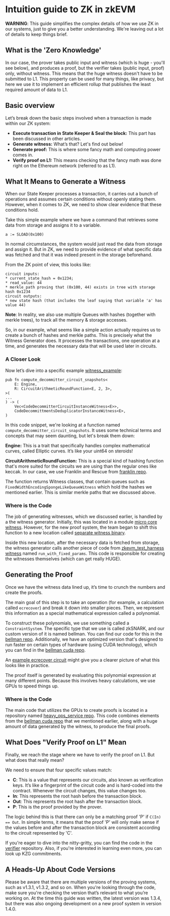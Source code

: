 # Intuition guide to ZK in zkEVM

**WARNING**: This guide simplifies the complex details of how we use ZK in our systems, just to give you a better
understanding. We're leaving out a lot of details to keep things brief.

## What is the 'Zero Knowledge'

In our case, the prover takes public input and witness (which is huge - you'll see below), and produces a proof, but the
verifier takes (public input, proof) only, without witness. This means that the huge witness doesn't have to be
submitted to L1. This property can be used for many things, like privacy, but here we use it to implement an efficient
rollup that publishes the least required amount of data to L1.

## Basic overview

Let’s break down the basic steps involved when a transaction is made within our ZK system:

- **Execute transaction in State Keeper & Seal the block:** This part has been discussed in other articles.
- **Generate witness:** What’s that? Let's find out below!
- **Generate proof:** This is where some fancy math and computing power comes in.
- **Verify proof on L1:** This means checking that the fancy math was done right on the Ethereum network (referred to as
  L1).

## What It Means to Generate a Witness

When our State Keeper processes a transaction, it carries out a bunch of operations and assumes certain conditions
without openly stating them. However, when it comes to ZK, we need to show clear evidence that these conditions hold.

Take this simple example where we have a command that retrieves some data from storage and assigns it to a variable.

`a := SLOAD(0x100)`

In normal circumstances, the system would just read the data from storage and assign it. But in ZK, we need to provide
evidence of what specific data was fetched and that it was indeed present in the storage beforehand.

From the ZK point of view, this looks like:

```
circuit inputs:
* current_state_hash = 0x1234;
* read_value: 44
* merkle_path proving that (0x100, 44) exists in tree with storage hash 0x1234
circuit outputs:
* new state hash (that includes the leaf saying that variable 'a' has value 44)
```

**Note**: In reality, we also use multiple Queues with hashes (together with merkle trees), to track all the memory &
storage accesses.

So, in our example, what seems like a simple action actually requires us to create a bunch of hashes and merkle paths.
This is precisely what the Witness Generator does. It processes the transactions, one operation at a time, and generates
the necessary data that will be used later in circuits.

### A Closer Look

Now let’s dive into a specific example [witness_example]:

```rust=
pub fn compute_decommitter_circuit_snapshots<
    E: Engine,
    R: CircuitArithmeticRoundFunction<E, 2, 3>,
>(
...
) -> (
    Vec<CodeDecommitterCircuitInstanceWitness<E>>,
    CodeDecommittmentsDeduplicatorInstanceWitness<E>,
)
```

In this code snippet, we're looking at a function named `compute_decommitter_circuit_snapshots`. It uses some technical
terms and concepts that may seem daunting, but let's break them down:

**Engine:** This is a trait that specifically handles complex mathematical curves, called Elliptic curves. It’s like
your uint64 on steroids!

**CircuitArithmeticRoundFunction:** This is a special kind of hashing function that's more suited for the circuits we
are using than the regular ones like keccak. In our case, we use Franklin and Rescue from [franklin repo].

The function returns Witness classes, that contain queues such as `FixedWidthEncodingSpongeLikeQueueWitness` which hold
the hashes we mentioned earlier. This is similar merkle paths that we discussed above.

### Where is the Code

The job of generating witnesses, which we discussed earlier, is handled by a the witness generator. Initially, this was
located in a module [micro core witness]. However, for the new proof system, the team began to shift this function to a
new location called [separate witness binary].

Inside this new location, after the necessary data is fetched from storage, the witness generator calls another piece of
code from [zkevm_test_harness witness] named `run_with_fixed_params`. This code is responsible for creating the
witnesses themselves (which can get really HUGE).

## Generating the Proof

Once we have the witness data lined up, it’s time to crunch the numbers and create the proofs.

The main goal of this step is to take an operation (for example, a calculation called `ecrecover`) and break it down
into smaller pieces. Then, we represent this information as a special mathematical expression called a polynomial.

To construct these polynomials, we use something called a `ConstraintSystem`. The specific type that we use is called
zkSNARK, and our custom version of it is named bellman. You can find our code for this in the [bellman repo].
Additionally, we have an optimized version that's designed to run faster on certain types of hardware (using CUDA
technology), which you can find in the [bellman cuda repo].

An [example ecrecover circuit] might give you a clearer picture of what this looks like in practice.

The proof itself is generated by evaluating this polynomial expression at many different points. Because this involves
heavy calculations, we use GPUs to speed things up.

### Where is the Code

The main code that utilizes the GPUs to create proofs is located in a repository named [heavy_ops_service repo]. This
code combines elements from the [bellman cuda repo] that we mentioned earlier, along with a huge amount of data
generated by the witness, to produce the final proofs.

## What Does "Verify Proof on L1" Mean

Finally, we reach the stage where we have to verify the proof on L1. But what does that really mean?

We need to ensure that four specific values match:

- **C**: This is a value that represents our circuits, also known as verification keys. It’s like a fingerprint of the
  circuit code and is hard-coded into the contract. Whenever the circuit changes, this value changes too.
- **In**: This represents the root hash before the transaction block.
- **Out**: This represents the root hash after the transaction block.
- **P**: This is the proof provided by the prover.

The logic behind this is that there can only be a matching proof 'P' if `C(In) == Out`. In simple terms, it means that
the proof 'P' will only make sense if the values before and after the transaction block are consistent according to the
circuit represented by 'C'.

If you're eager to dive into the nitty-gritty, you can find the code in the [verifier] repository. Also, if you're
interested in learning even more, you can look up KZG commitments.

## A Heads-Up About Code Versions

Please be aware that there are multiple versions of the proving systems, such as v1.3.1, v1.3.2, and so on. When you're
looking through the code, make sure you're checking the version that’s relevant to what you’re working on. At the time
this guide was written, the latest version was 1.3.4, but there was also ongoing development on a new proof system in
version 1.4.0.

[witness_example]:
  https://github.com/ZKAmoeba-Micro/micro-zkevm_test_harness/tree/main/src/witness/individual_circuits/decommit_code.rs#L24
[verifier]: https://github.com/ZKAmoeba-Micro/micro-contracts/blob/main/ethereum/contracts/micro/Verifier.sol
[bellman repo]: https://github.com/ZKAmoeba-Micro/bellman
[bellman cuda repo]: https://github.com/ZKAmoeba-Micro/micro-bellman-cuda
[example ecrecover circuit]:
  https://github.com/ZKAmoeba-Micro/sync_vm/blob/683ade0bbb445f3e2ceb82dd3f4346a0c5d16a78/src/glue/ecrecover_circuit/mod.rs#L157
[micro core witness]: https://github.com/ZKAmoeba-Micro/micro/blob/main/core/lib/micro_core/src/witness_generator/mod.rs
[separate witness binary]: https://github.com/ZKAmoeba-Micro/micro/blob/main/prover/witness_generator/src/main.rs
[zkevm_test_harness witness]:
  https://github.com/ZKAmoeba-Micro/zkevm_test_harness/blob/0c17bc7baa4e0b64634d414942ef4200d8613bbd/src/external_calls.rs#L575
[heavy_ops_service repo]: https://github.com/ZKAmoeba-Micro/heavy-ops-service/tree/v1.3.2
[franklin repo]: https://github.com/ZKAmoeba-Micro/franklin-crypto
